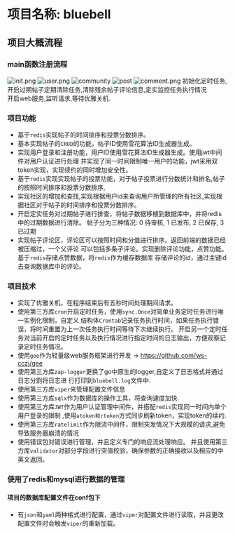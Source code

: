 # 项目名称: bluebell

## 项目大概流程
### main函数注册流程
![init.png](http://cdn.cczjblog.top/cczjBlog-img/bluebell_init.png-cczjImage)
![user.png](http://cdn.cczjblog.top/cczjBlog-img/bluebell_user.png-cczjImage)
![community](http://cdn.cczjblog.top/cczjBlog-img/bluebell_community.png-cczjImage)
![post](http://cdn.cczjblog.top/cczjBlog-img/bluebell_post.png-cczjImage)
![comment.png](http://cdn.cczjblog.top/cczjBlog-img/bluebell_comment.png-cczjImage)
初始化定时任务,开启过期帖子定期清除任务,清除残余帖子评论信息,定实监控任务执行情况<br>
开启web服务,监听请求,等待优雅关机.

### 项目功能
- 基于`redis`实现帖子的时间排序和投票分数排序。
- 基本实现帖子的`CRUD`的功能，帖子ID使用雪花算法ID生成器生成。
- 实现用户登录和注册功能，用户ID使用雪花算法ID生成器生成。使用jwt中间件对用户认证进行处理
  并实现了同一时间限制唯一用户的功能，jwt采用双token实现，实现续约的同时增加安全性。
- 基于`redis`实现实现帖子的投票功能，对于帖子投票进行分数统计和排名,帖子的按照时间排序和投票分数排序,
- 实现社区的增加和查找,实现根据用户id来查询用户所管理的所有社区,实现根据社区对于帖子的时间排序和投票分数排序。
- 开启定实任务对过期帖子进行排查，将帖子数据移植到数据库中，并将redis中的过期数据进行清除。
  帖子分为三种情况: 0 待审核, 1 已发布, 2 已保存, 3 已过期
- 实现帖子评论区，评论区可以按照时间和分值进行排序。返回前端的数据已经被压缩过，一个父评论
  可以包括多条子评论。实现删除评论功能，点赞功能。基于`redis`存储点赞数据，将`redis`作为缓存数据库
  存储评论的id，通过主键id去查询数据库中的评论。

### 项目技术
- 实现了优雅关机，在程序结束后有五秒时间处理期间请求。
- 使用第三方库`cron`开启定时任务，使用`sync.Once`对简单业务定时任务进行唯一实例化限制，自定义
结构体`Crontab`记录任务执行时间，如果任务执行错误，将时间重置为上一次任务执行时间等待下次继续执行。
开启另一个定时任务对当前开启的定时任务以及执行情况进行指定时间的日志输出，方便观察记录定时任务情况。
- 使用`gee`作为轻量级web服务框架进行开发 -> https://github.com/ws-cczj/gee
- 使用第三方库`zap-logger`更换了go中原生的logger,自定义了日志格式并通过日志分割将日志进
行打印到`bluebell.log`文件中.
- 使用第三方库`viper`来管理配置文件信息
- 使用第三方库`sqlx`作为数据库的操作工具，将查询速度加快.
- 使用第三方库`JWT`作为用户认证管理中间件，并搭配`redis`实现同一时间内单个用户登录的限制
,使用`atoken和rtoken`方式同步刷新token，实现token的续约.
- 使用第三方库`ratelimit`作为限流中间件，限制突发情况下大规模的请求,避免导致服务器崩溃的情况
- 使用错误包对错误进行管理，并且定义专门的响应流处理响应。
并且使用第三方库`validator`对部分字段进行空值校验，确保参数的正确接收以及相应的中英文返回。

### 使用了redis和mysql进行数据的管理
#### 项目的数据库配置文件在conf包下
- 有`json`和`yaml`两种格式进行配置，通过`viper`对配置文件进行读取，并且更改配置文件时会触发`viper`的重新加载。
